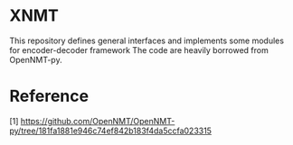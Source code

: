 # XNMT

This repository defines general interfaces and implements some modules for encoder-decoder framework
The code are heavily borrowed from OpenNMT-py.


# Reference

[1] https://github.com/OpenNMT/OpenNMT-py/tree/181fa1881e946c74ef842b183f4da5ccfa023315

